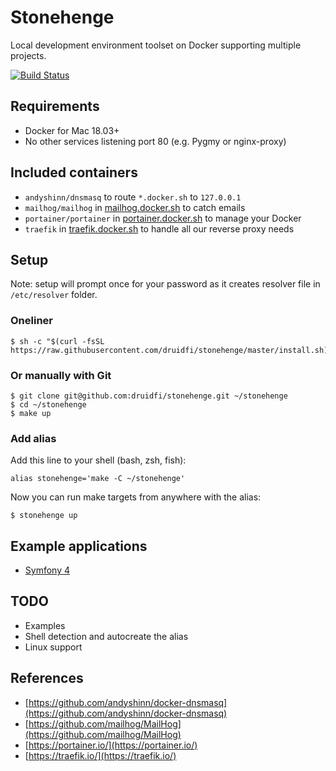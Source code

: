 # Stonehenge

Local development environment toolset on Docker supporting multiple projects.

[![Build Status](https://travis-ci.org/druidfi/stonehenge.svg?branch=master)](https://travis-ci.org/druidfi/stonehenge)

## Requirements

- Docker for Mac 18.03+
- No other services listening port 80 (e.g. Pygmy or nginx-proxy)

## Included containers

- `andyshinn/dnsmasq` to route `*.docker.sh` to `127.0.0.1`
- `mailhog/mailhog` in [mailhog.docker.sh](http://mailhog.docker.sh) to catch emails
- `portainer/portainer` in [portainer.docker.sh](http://portainer.docker.sh) to manage your Docker
- `traefik` in [traefik.docker.sh](http://traefik.docker.sh) to handle all our reverse proxy needs

## Setup

Note: setup will prompt once for your password as it creates resolver file in `/etc/resolver` folder.

### Oneliner

```
$ sh -c "$(curl -fsSL https://raw.githubusercontent.com/druidfi/stonehenge/master/install.sh)"
```

### Or manually with Git

```
$ git clone git@github.com:druidfi/stonehenge.git ~/stonehenge
$ cd ~/stonehenge
$ make up
```

### Add alias

Add this line to your shell (bash, zsh, fish):

```
alias stonehenge='make -C ~/stonehenge'
```

Now you can run make targets from anywhere with the alias:

```
$ stonehenge up
```

## Example applications

- [Symfony 4](examples/symfony/README.md)

## TODO

- Examples
- Shell detection and autocreate the alias
- Linux support

## References

- [https://github.com/andyshinn/docker-dnsmasq](https://github.com/andyshinn/docker-dnsmasq)
- [https://github.com/mailhog/MailHog](https://github.com/mailhog/MailHog)
- [https://portainer.io/](https://portainer.io/)
- [https://traefik.io/](https://traefik.io/)

